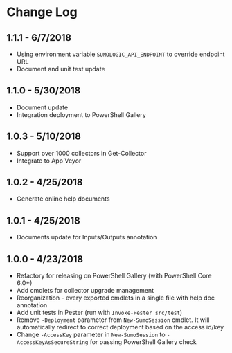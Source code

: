 # Change Log

## 1.1.1 - 6/7/2018

- Using environment variable `SUMOLOGIC_API_ENDPOINT` to override endpoint URL
- Document and unit test update

## 1.1.0 - 5/30/2018

- Document update
- Integration deployment to PowerShell Gallery

## 1.0.3 - 5/10/2018

- Support over 1000 collectors in Get-Collector
- Integrate to App Veyor

## 1.0.2 - 4/25/2018

- Generate online help documents

## 1.0.1 - 4/25/2018

- Documents update for Inputs/Outputs annotation

## 1.0.0 - 4/23/2018

- Refactory for releasing on PowerShell Gallery (with PowerShell Core 6.0+)
- Add cmdlets for collector upgrade management
- Reorganization - every exported cmdlets in a single file with help doc annotation
- Add unit tests in Pester (run with `Invoke-Pester src/test`)
- Remove `-Deployment` parameter from `New-SumoSession` cmdlet. It will automatically redirect to correct deployment based on the access id/key
- Change `-AccessKey` parameter in `New-SumoSession` to `-AccessKeyAsSecureString` for passing PowerShell Gallery check